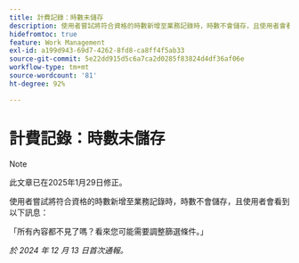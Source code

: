 ```yaml
---
title: 計費記錄：時數未儲存
description: 使用者嘗試將符合資格的時數新增至業務記錄時，時數不會儲存，且使用者會看到一則訊息。
hidefromtoc: true
feature: Work Management
exl-id: a199d943-69d7-4262-8fd8-ca8ff4f5ab33
source-git-commit: 5e22dd915d5c6a7ca2d0285f83824d4df36af06e
workflow-type: tm+mt
source-wordcount: '81'
ht-degree: 92%

---
```


# 計費記錄：時數未儲存

>[!NOTE]
>
>此文章已在2025年1月29日修正。

使用者嘗試將符合資格的時數新增至業務記錄時，時數不會儲存，且使用者會看到以下訊息：

「所有內容都不見了嗎？看來您可能需要調整篩選條件。」

_於 2024 年 12 月 13 日首次通報。_
